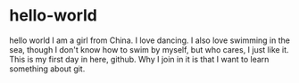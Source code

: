 # hello-world
hello world
I am a girl from China. I love dancing. I also love swimming in the sea, though I don't know how to swim by myself, but who cares, I just like it.
This is my first day in here, github. Why I join in it is that I want to learn something about git.

